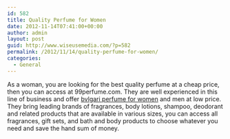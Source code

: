 ```yaml
---
id: 582
title: Quality Perfume for Women
date: 2012-11-14T07:41:00+00:00
author: admin
layout: post
guid: http://www.wiseusemedia.com/?p=582
permalink: /2012/11/14/quality-perfume-for-women/
categories:
  - General
---
```

As a woman, you are looking for the best quality perfume at a cheap price, then you can access at 99perfume.com. They are well experienced in this line of business and offer [bvlgari perfume for women](http://www.99perfume.com/designer/Bvlgari.html) and men at low price. They bring leading brands of fragrances, body lotions, shampoo, deodorant and related products that are available in various sizes, you can access all fragrances, gift sets, and bath and body products to choose whatever you need and save the hand sum of money.